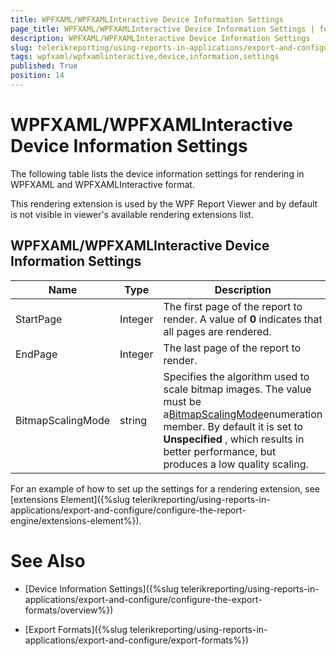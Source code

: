 ```yaml
---
title: WPFXAML/WPFXAMLInteractive Device Information Settings
page_title: WPFXAML/WPFXAMLInteractive Device Information Settings | for Telerik Reporting Documentation
description: WPFXAML/WPFXAMLInteractive Device Information Settings
slug: telerikreporting/using-reports-in-applications/export-and-configure/configure-the-export-formats/wpfxaml/wpfxamlinteractive-device-information-settings
tags: wpfxaml/wpfxamlinteractive,device,information,settings
published: True
position: 14
---
```


# WPFXAML/WPFXAMLInteractive Device Information Settings



The following table lists the device information settings for rendering in WPFXAML and WPFXAMLInteractive format.

This rendering extension is used by the WPF Report Viewer and by default is not visible in viewer's available rendering extensions list.

## WPFXAML/WPFXAMLInteractive Device Information Settings


|  __Name__  |  __Type__  |  __Description__  |
| ------ | ------ | ------ |
|StartPage|Integer|The first page of the report to render. A value of __0__ indicates that all pages are rendered.|
|EndPage|Integer|The last page of the report to render.|
|BitmapScalingMode|string|Specifies the algorithm used to scale bitmap images. The value must be a[BitmapScalingMode](https://msdn.microsoft.com/en-us/library/system.windows.media.bitmapscalingmode(v=vs.110).aspx)enumeration member. By default it is set to __Unspecified__ , which results in better performance, but produces a low quality scaling.|

For an example of how to set up the settings for a rendering extension, see [extensions Element]({%slug telerikreporting/using-reports-in-applications/export-and-configure/configure-the-report-engine/extensions-element%}).
        

# See Also

 * [Device Information Settings]({%slug telerikreporting/using-reports-in-applications/export-and-configure/configure-the-export-formats/overview%})

 * [Export Formats]({%slug telerikreporting/using-reports-in-applications/export-and-configure/export-formats%})

